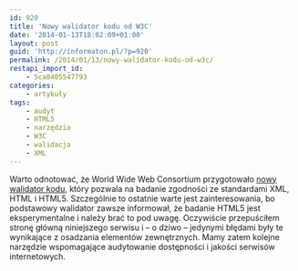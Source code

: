 ```yaml
---
id: 920
title: 'Nowy walidator kodu od W3C'
date: '2014-01-13T18:02:09+01:00'
layout: post
guid: 'http://informaton.pl/?p=920'
permalink: /2014/01/13/nowy-walidator-kodu-od-w3c/
restapi_import_id:
    - 5ca8405547793
categories:
    - artykuły
tags:
    - audyt
    - HTML5
    - narzędzia
    - W3C
    - walidacja
    - XML
---
```


Warto odnotować, że World Wide Web Consortium przygotowało [nowy walidator kodu](http://validator.w3.org/nu/), który pozwala na badanie zgodności ze standardami XML, HTML i HTML5. Szczególnie to ostatnie warte jest zainteresowania, bo podstawowy walidator zawsze informował, że badanie HTML5 jest eksperymentalne i należy brać to pod uwagę. Oczywiście przepuściłem stronę główną niniejszego serwisu i – o dziwo – jedynymi błędami były te wynikające z osadzania elementów zewnętrznych. Mamy zatem kolejne narzędzie wspomagające audytowanie dostępności i jakości serwisów internetowych.